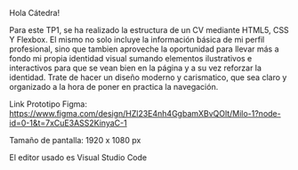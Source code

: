 Hola Cátedra!

Para este TP1, se ha realizado la estructura de un CV mediante HTML5, CSS Y Flexbox. El mismo no solo incluye la información básica de mi perfil profesional, sino que tambien aproveche la oportunidad para llevar más a fondo mi propia identidad visual sumando elementos ilustrativos e interactivos para que se vean bien en la página y a su vez reforzar la identidad.
Trate de hacer un diseño moderno y carismatico, que sea claro y organizado a la hora de poner en practica la navegación.

Link Prototipo Figma: https://www.figma.com/design/HZl23E4nh4GgbamXBvQOlt/Milo-1?node-id=0-1&t=7xCuE3ASS2KinyaC-1

Tamaño de pantalla: 1920 x 1080 px

El editor usado es Visual Studio Code
